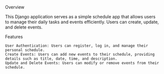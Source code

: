 Overview

This Django application serves as a simple schedule app that allows users to manage their daily tasks and events efficiently. Users can create, update, and delete events.

Features

    User Authentication: Users can register, log in, and manage their personal schedule.
    Create Events: Users can add new events to their schedule, providing details such as title, date, time, and description.
    Update and Delete Events: Users can modify or remove events from their schedule.
